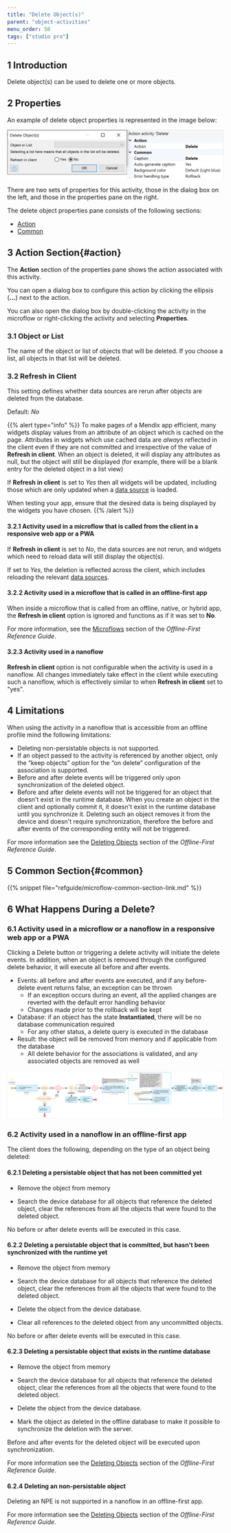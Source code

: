 ```yaml
---
title: "Delete Object(s)"
parent: "object-activities"
menu_order: 50
tags: ["studio pro"]
---
```


## 1 Introduction

Delete object(s) can be used to delete one or more objects.

## 2 Properties

An example of delete object properties is represented in the image below:

![delete object properties](attachments/object-activities/delete-properties.png)

There are two sets of properties for this activity, those in the dialog box on the left, and those in the properties pane on the right.

The delete object properties pane consists of the following sections:

* [Action](#action)
* [Common](#common)

## 3 Action Section{#action}

The **Action** section of the properties pane shows the action associated with this activity.

You can open a dialog box to configure this action by clicking the ellipsis (**…**) next to the action.

You can also open the dialog box by double-clicking the activity in the microflow or right-clicking the activity and selecting **Properties**.

### 3.1 Object or List

The name of the object or list of objects that will be deleted. If you choose a list, all objects in that list will be deleted.

### 3.2 Refresh in Client

This setting defines whether data sources are rerun after objects are deleted from the database.

Default: *No*

{{% alert type="info" %}}
To make pages of a Mendix app efficient, many widgets display values from an attribute of an object which is cached on the page. Attributes in widgets which use cached data are *always* reflected in the client even if they are not committed and irrespective of the value of **Refresh in client**. When an object is deleted, it will display any attributes as null, but the object will still be displayed (for example, there will be a blank entry for the deleted object in a list view) 

If **Refresh in client** is set to *Yes* then all widgets will be updated, including those which are only updated when a [data source](data-sources) is loaded. 

When testing your app, ensure that the desired data is being displayed by the widgets you have chosen.
{{% /alert %}}

#### 3.2.1 Activity used in a microflow that is called from the client in a responsive web app or a PWA

If **Refresh in client** is set to *No*, the data sources are not rerun, and widgets which need to reload data will still display the object(s).

If set to *Yes*, the deletion is reflected across the client, which includes reloading the relevant [data sources](data-sources).

#### 3.2.2 Activity used in a microflow that is called in an offline-first app

When inside a microflow that is called from an offline, native, or hybrid app, the **Refresh in client** option is ignored and functions as if it was set to **No**.

For more information, see the [Microflows](offline-first#microflows) section of the *Offline-First Reference Guide*.

#### 3.2.3 Activity used in a nanoflow

**Refresh in client** option is not configurable when the activity is used in a nanoflow.
All changes immediately take effect in the client while executing such a nanoflow,
which is effectively similar to when **Refresh in client** set to "yes".

## 4 Limitations

When using the activity in a nanoflow that is accessible from an offline profile mind the following limitations:

* Deleting non-persistable objects is not supported.
* If an object passed to the activity is referenced by another object, only the “keep objects” option for the “on delete” configuration of the association is supported.
* Before and after delete events will be triggered only upon synchronization of the deleted object.
* Before and after delete events will not be triggered for an object that doesn't exist in the runtime database.
  When you create an object in the client and optionally commit it, it doesn't exist in the runtime database until you synchronize it.
  Deleting such an object removes it from the device and doesn't require synchronization, therefore the before and after events of the corresponding entity will not be triggered.

For more information see the [Deleting Objects](/refguide/offline-first#deleting-objects) section of the *Offline-First Reference Guide*.

## 5 Common Section{#common}

{{% snippet file="refguide/microflow-common-section-link.md" %}}

## 6 What Happens During a Delete?

### 6.1 Activity used in a microflow or a nanoflow in a responsive web app or a PWA

Clicking a Delete button or triggering a delete activity will initiate the delete events. In addition, when an object is removed through the configured delete behavior, it will execute all before and after events.

* Events: all before and after events are executed, and if any before-delete event returns false, an exception can be thrown
	* If an exception occurs during an event, all the applied changes are reverted with the default error handling behavior
	* Changes made prior to the rollback will be kept
* Database: if an object has the state **Instantiated**, there will be no database communication required
	* For any other status, a delete query is executed in the database
* Result: the object will be removed from memory and if applicable from the database
	* All delete behavior for the associations is validated, and any associated objects are removed as well

![](attachments/object-activities/18582171.png)

### 6.2 Activity used in a nanoflow in an offline-first app

The client does the following, depending on the type of an object being deleted:

#### 6.2.1 Deleting a persistable object that has not been committed yet

* Remove the object from memory

* Search the device database for all objects that reference the deleted object, 
clear the references from all the objects that were found to the deleted object.

No before or after delete events will be executed in this case.

#### 6.2.2 Deleting a persistable object that is committed, but hasn't been synchronized with the runtime yet

* Remove the object from memory

* Search the device database for all objects that reference the deleted object,
  clear the references from all the objects that were found to the deleted object.

* Delete the object from the device database.
  
* Clear all references to the deleted object from any uncommitted objects.

No before or after delete events will be executed in this case.

#### 6.2.3 Deleting a persistable object that exists in the runtime database

* Remove the object from memory

* Search the device database for all objects that reference the deleted object,
  clear the references from all the objects that were found to the deleted object.

* Delete the object from the device database.

* Mark the object as deleted in the offline database to make it possible to synchronize the deletion with the server.

Before and after events for the deleted object will be executed upon synchronization.

For more information see the [Deleting Objects](/refguide/offline-first#deleting-objects) section of the *Offline-First Reference Guide*.

#### 6.2.4 Deleting an non-persistable object

Deleting an NPE is not supported in a nanoflow in an offline-first app.

For more information see the [Deleting Objects](/refguide/offline-first#deleting-objects) section of the *Offline-First Reference Guide*.

